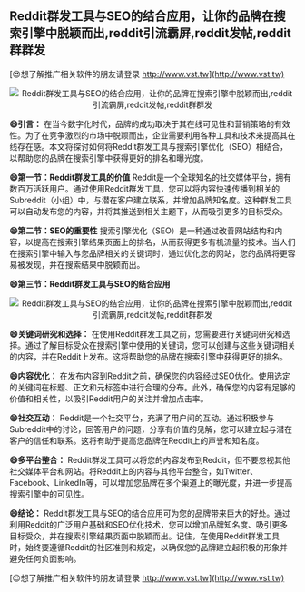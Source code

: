 ## **Reddit群发工具与SEO的结合应用，让你的品牌在搜索引擎中脱颖而出,reddit引流霸屏,reddit发帖,reddit群群发**

[😍想了解推广相关软件的朋友请登录 http://www.vst.tw](http://www.vst.tw)

 <center><img src="https://vst.tw/MP4/tuiguang/png/4.png" alt="Reddit群发工具与SEO的结合应用，让你的品牌在搜索引擎中脱颖而出,reddit引流霸屏,reddit发帖,reddit群群发"></center>

**😄引言：**
在当今数字化时代，品牌的成功取决于其在线可见性和营销策略的有效性。为了在竞争激烈的市场中脱颖而出，企业需要利用各种工具和技术来提高其在线存在感。本文将探讨如何将Reddit群发工具与搜索引擎优化（SEO）相结合，以帮助您的品牌在搜索引擎中获得更好的排名和曝光度。

**😄第一节：Reddit群发工具的价值**
Reddit是一个全球知名的社交媒体平台，拥有数百万活跃用户。通过使用Reddit群发工具，您可以将内容快速传播到相关的Subreddit（小组）中，与潜在客户建立联系，并增加品牌知名度。这种群发工具可以自动发布您的内容，并将其推送到相关主题下，从而吸引更多的目标受众。

**😄第二节：SEO的重要性**
搜索引擎优化（SEO）是一种通过改善网站结构和内容，以提高在搜索引擎结果页面上的排名，从而获得更多有机流量的技术。当人们在搜索引擎中输入与您品牌相关的关键词时，通过优化您的网站，您的品牌将更容易被发现，并在搜索结果中脱颖而出。

**😄第三节：Reddit群发工具与SEO的结合应用**

 <center><img src="https://vst.tw/MP4/tuiguang/png/6.png" alt="Reddit群发工具与SEO的结合应用，让你的品牌在搜索引擎中脱颖而出,reddit引流霸屏,reddit发帖,reddit群群发"></center>

**😄关键词研究和选择：**
在使用Reddit群发工具之前，您需要进行关键词研究和选择。通过了解目标受众在搜索引擎中使用的关键词，您可以创建与这些关键词相关的内容，并在Reddit上发布。这将帮助您的品牌在搜索引擎中获得更好的排名。

**😄内容优化：**
在发布内容到Reddit之前，确保您的内容经过SEO优化。使用选定的关键词在标题、正文和元标签中进行合理的分布。此外，确保您的内容有足够的价值和相关性，以吸引Reddit用户的关注并增加点击率。

**😄社交互动：**
Reddit是一个社交平台，充满了用户间的互动。通过积极参与Subreddit中的讨论，回答用户的问题，分享有价值的见解，您可以建立起与潜在客户的信任和联系。这将有助于提高您品牌在Reddit上的声誉和知名度。

**😄多平台整合：**
Reddit群发工具可以将您的内容发布到Reddit，但不要忽视其他社交媒体平台和网站。将Reddit上的内容与其他平台整合，如Twitter、Facebook、LinkedIn等，可以增加您品牌在多个渠道上的曝光度，并进一步提高搜索引擎中的可见性。

**😄结论：**
Reddit群发工具与SEO的结合应用可为您的品牌带来巨大的好处。通过利用Reddit的广泛用户基础和SEO优化技术，您可以增加品牌知名度、吸引更多目标受众，并在搜索引擎结果页面中脱颖而出。记住，在使用Reddit群发工具时，始终要遵循Reddit的社区准则和规定，以确保您的品牌建立起积极的形象并避免任何负面影响。

[😍想了解推广相关软件的朋友请登录 http://www.vst.tw](http://www.vst.tw)



